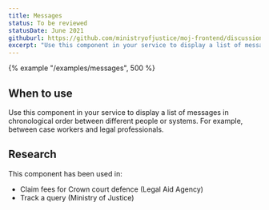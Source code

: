 ```yaml
---
title: Messages
status: To be reviewed
statusDate: June 2021
githuburl: https://github.com/ministryofjustice/moj-frontend/discussions/705
excerpt: "Use this component in your service to display a list of messages in chronological order between different people or systems. "
---
```


{% example "/examples/messages", 500 %}

## When to use

Use this component in your service to display a list of messages in chronological order between different people or systems. For example, between case workers and legal professionals.

## Research

This component has been used in:

- Claim fees for Crown court defence (Legal Aid Agency)
- Track a query (Ministry of Justice)
